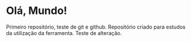 # Olá, Mundo!
 Primeiro repositório, teste de git e github.
 Repositório criado para estudos da utilização da ferramenta.
 Teste de alteração.
